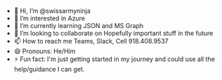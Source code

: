 - 👋 Hi, I’m @swissarmyninja
- 👀 I’m interested in Azure
- 🌱 I’m currently learning JSON and MS Graph
- 💞️ I’m looking to collaborate on Hopefully important stuff in the future
- 📫 How to reach me Teams, Slack, Cell 918.408.9537
- 😄 Pronouns: He/Him
- ⚡ Fun fact: I'm just getting started in my journey and could use all the help/guidance I can get.

<!---
swissarmyninja/swissarmyninja is a ✨ special ✨ repository because its `README.md` (this file) appears on your GitHub profile.
You can click the Preview link to take a look at your changes.
--->
